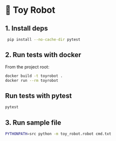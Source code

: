 # 🐳 Toy Robot

## 1. Install deps
```bash
 pip install --no-cache-dir pytest
```

## 2. Run tests with docker
From the project root:
```bash
docker build -t toyrobot .
docker run --rm toyrobot
```

## Run tests with pytest
```bash
pytest
```

## 3. Run sample file
```bash
PYTHONPATH=src python -m toy_robot.robot cmd.txt
```

